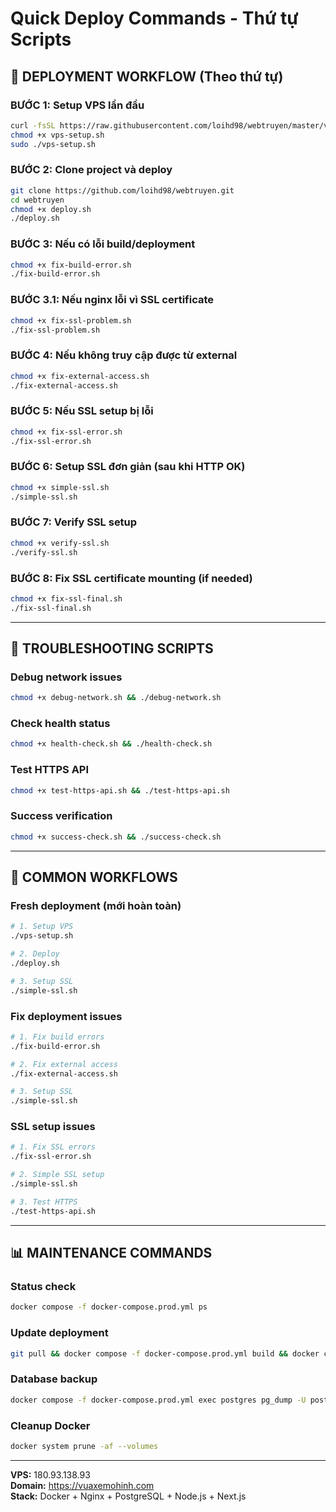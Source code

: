 # Quick Deploy Commands - Thứ tự Scripts

## 🚀 DEPLOYMENT WORKFLOW (Theo thứ tự)

### BƯỚC 1: Setup VPS lần đầu

```bash
curl -fsSL https://raw.githubusercontent.com/loihd98/webtruyen/master/vps-setup.sh -o vps-setup.sh
chmod +x vps-setup.sh
sudo ./vps-setup.sh
```

### BƯỚC 2: Clone project và deploy

```bash
git clone https://github.com/loihd98/webtruyen.git
cd webtruyen
chmod +x deploy.sh
./deploy.sh
```

### BƯỚC 3: Nếu có lỗi build/deployment

```bash
chmod +x fix-build-error.sh
./fix-build-error.sh
```

### BƯỚC 3.1: Nếu nginx lỗi vì SSL certificate

```bash
chmod +x fix-ssl-problem.sh
./fix-ssl-problem.sh
```

### BƯỚC 4: Nếu không truy cập được từ external

```bash
chmod +x fix-external-access.sh
./fix-external-access.sh
```

### BƯỚC 5: Nếu SSL setup bị lỗi

```bash
chmod +x fix-ssl-error.sh
./fix-ssl-error.sh
```

### BƯỚC 6: Setup SSL đơn giản (sau khi HTTP OK)

```bash
chmod +x simple-ssl.sh
./simple-ssl.sh
```

### BƯỚC 7: Verify SSL setup

```bash
chmod +x verify-ssl.sh
./verify-ssl.sh
```

### BƯỚC 8: Fix SSL certificate mounting (if needed)

```bash
chmod +x fix-ssl-final.sh
./fix-ssl-final.sh
```

---

## 🔧 TROUBLESHOOTING SCRIPTS

### Debug network issues

```bash
chmod +x debug-network.sh && ./debug-network.sh
```

### Check health status

```bash
chmod +x health-check.sh && ./health-check.sh
```

### Test HTTPS API

```bash
chmod +x test-https-api.sh && ./test-https-api.sh
```

### Success verification

```bash
chmod +x success-check.sh && ./success-check.sh
```

---

## 🎯 COMMON WORKFLOWS

### Fresh deployment (mới hoàn toàn)

```bash
# 1. Setup VPS
./vps-setup.sh

# 2. Deploy
./deploy.sh

# 3. Setup SSL
./simple-ssl.sh
```

### Fix deployment issues

```bash
# 1. Fix build errors
./fix-build-error.sh

# 2. Fix external access
./fix-external-access.sh

# 3. Setup SSL
./simple-ssl.sh
```

### SSL setup issues

```bash
# 1. Fix SSL errors
./fix-ssl-error.sh

# 2. Simple SSL setup
./simple-ssl.sh

# 3. Test HTTPS
./test-https-api.sh
```

---

## 📊 MAINTENANCE COMMANDS

### Status check

```bash
docker compose -f docker-compose.prod.yml ps
```

### Update deployment

```bash
git pull && docker compose -f docker-compose.prod.yml build && docker compose -f docker-compose.prod.yml up -d
```

### Database backup

```bash
docker compose -f docker-compose.prod.yml exec postgres pg_dump -U postgres webtruyen_prod > backup_$(date +%Y%m%d_%H%M%S).sql
```

### Cleanup Docker

```bash
docker system prune -af --volumes
```

---

**VPS:** 180.93.138.93  
**Domain:** https://vuaxemohinh.com  
**Stack:** Docker + Nginx + PostgreSQL + Node.js + Next.js
